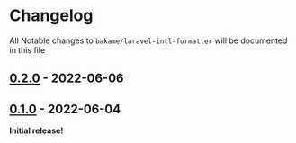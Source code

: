 # Changelog

All Notable changes to `bakame/laravel-intl-formatter` will be documented in this file

## [0.2.0] - 2022-06-06


## [0.1.0] - 2022-06-04

**Initial release!**

[Next]: https://github.com/bakame-php/laravel-intl-formatter/compare/0.2.0...main
[0.2.0]: https://github.com/bakame-php/laravel-intl-formatter/compare/0.1.0...0.2.0
[0.1.0]: https://github.com/bakame-php/laravel-intl-formatter/releases/tag/0.1.0
